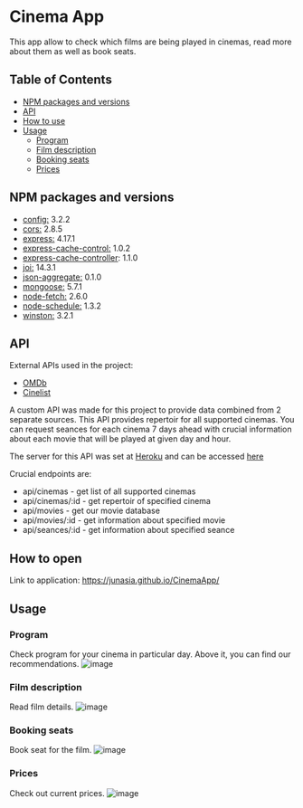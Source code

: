 # Cinema App
This app allow to check which films are being played in cinemas, read more about them as well as book seats.

## Table of Contents
- [NPM packages and versions](#npm-packages-and-versions)
- [API](#api)
- [How to use](#how-to-open)
- [Usage](#usage)
  * [Program](#program)
  * [Film description](#film-description)
  * [Booking seats](#booking-seats)
  * [Prices](#prices)

## NPM packages and versions
- [config:](https://www.npmjs.com/package/config) 3.2.2
- [cors:](https://www.npmjs.com/package/cors) 2.8.5
- [express:](https://www.npmjs.com/package/express) 4.17.1
- [express-cache-control:](https://www.npmjs.com/package/express-cache-control) 1.0.2
- [express-cache-controller](https://www.npmjs.com/package/express-cache-controller): 1.1.0
- [joi:](https://www.npmjs.com/package/joi) 14.3.1
- [json-aggregate:](https://www.npmjs.com/package/json-aggregate) 0.1.0
- [mongoose:](https://www.npmjs.com/package/mongoose) 5.7.1
- [node-fetch:](https://www.npmjs.com/package/node-fetch) 2.6.0
- [node-schedule:](https://www.npmjs.com/package/node-schedule) 1.3.2
- [winston:](https://www.npmjs.com/package/winston) 3.2.1

## API
External APIs used in the project:
- [OMDb](http://omdbapi.com/)
- [Cinelist](https://api.cinelist.co.uk/)

A custom API was made for this project to provide data combined from 2 separate sources. This API provides repertoir for all supported cinemas. You can request seances for each cinema 7 days ahead with crucial information about each movie that will be played at given day and hour.

The server for this API was set at [Heroku](https://heroku.com) and can be accessed [here](https://vast-citadel-46907.herokuapp.com/)

Crucial endpoints are:
- api/cinemas - get list of all supported cinemas
- api/cinemas/:id - get repertoir of specified cinema
- api/movies - get our movie database
- api/movies/:id - get information about specified movie
- api/seances/:id - get information about specified seance

## How to open
Link to application: https://junasia.github.io/CinemaApp/

## Usage
### Program
Check program for your cinema in particular day. Above it, you can find our recommendations.
![image](https://user-images.githubusercontent.com/53261107/66275361-26766380-e888-11e9-93ad-b5712f33e397.png)

### Film description
Read film details.
![image](https://user-images.githubusercontent.com/53261107/66275421-8ff67200-e888-11e9-8b36-4f4b4582b826.png)

### Booking seats
Book seat for the film.
![image](https://user-images.githubusercontent.com/53261107/66275591-69393b00-e88a-11e9-9e67-cb4edf94d8f3.png)

### Prices
Check out current prices.
![image](https://user-images.githubusercontent.com/53261107/66275336-d3041580-e887-11e9-8c9f-f42c06407524.png)
